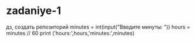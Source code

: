 # zadaniye-1
дз, создать репозиторий
minutes = int(input("Введите минуты: "))
hours = minutes // 60
print ('hours:',hours,'minutes:',minutes)
